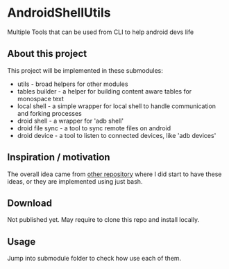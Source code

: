 # AndroidShellUtils
Multiple Tools that can be used from CLI to help android devs life

## About this project
This project will be implemented in these submodules:
* utils - broad helpers for other modules
* tables builder - a helper for building content aware tables for monospace text
* local shell - a simple wrapper for local shell to handle communication and forking processes
* droid shell - a wrapper for 'adb shell'
* droid file sync - a tool to sync remote files on android
* droid device - a tool to listen to connected devices, like 'adb devices'

## Inspiration / motivation
The overall idea came from [other repository](https://github.com/brunodles/linux-second-screen)
where I did start to have these ideas, or they are implemented using just bash.

## Download
Not published yet.
May require to clone this repo and install locally.

## Usage
Jump into submodule folder to check how use each of them.

